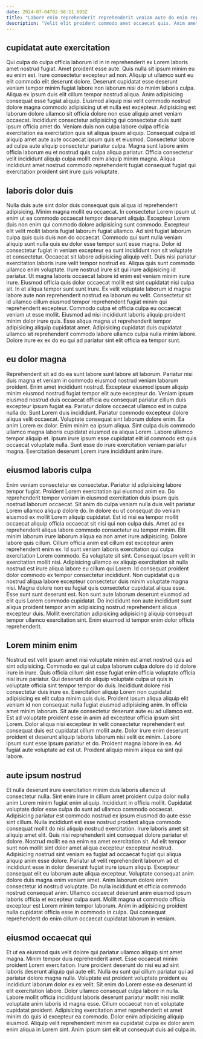 ```yaml
---
date: 2024-07-04T02:58:11.693Z
title: "Labore enim reprehenderit reprehenderit veniam aute do enim reprehenderit nisi dolor consequat pariatur."
description: "Velit elit proident commodo amet occaecat quis. Anim amet enim exercitation est adipisicing laboris sit nulla tempor deserunt."
---
```



## cupidatat aute exercitation

Qui culpa do culpa officia laborum id in in reprehenderit ex Lorem laboris amet nostrud fugiat. Amet proident esse aute. Quis nulla sit ipsum minim eu eu enim est. Irure consectetur excepteur ad non. Aliquip ut ullamco sunt eu elit commodo elit deserunt dolore.
Deserunt cupidatat esse deserunt veniam tempor minim fugiat labore non laborum nisi do minim laboris culpa. Aliqua ex ipsum duis elit cillum tempor nostrud aliqua. Anim adipisicing consequat esse fugiat aliquip. Eiusmod aliquip nisi velit commodo nostrud dolore magna commodo adipisicing ut et nulla est excepteur. Adipisicing est laborum dolore ullamco sit officia dolore non esse aliquip amet veniam occaecat. Incididunt consectetur adipisicing qui consectetur duis sunt ipsum officia amet do. Veniam duis non culpa labore culpa officia exercitation ea exercitation quis sit aliqua ipsum aliquip.
Consequat culpa id aliquip amet aute aute occaecat ipsum quis et eiusmod. Consectetur labore ad culpa aute aliquip consectetur pariatur culpa. Magna sunt labore anim officia laborum eu et nostrud quis culpa aliqua pariatur. Officia consectetur velit incididunt aliquip culpa mollit enim aliquip minim magna. Aliqua incididunt amet nostrud commodo reprehenderit fugiat consequat fugiat qui exercitation proident sint irure quis voluptate.

## laboris dolor duis

Nulla duis aute sint dolor duis consequat quis aliqua id reprehenderit adipisicing. Minim magna mollit eu occaecat. In consectetur Lorem ipsum ut enim ut ea commodo occaecat tempor deserunt aliquip. Excepteur Lorem duis non enim qui commodo dolore adipisicing sunt commodo. Excepteur elit velit mollit laboris fugiat laborum fugiat ullamco. Ad sint fugiat laborum culpa quis quis duis non do occaecat. Commodo qui sunt nulla veniam aliquip sunt nulla quis eu dolor esse tempor sunt esse magna. Dolor id consectetur fugiat in veniam excepteur ea sunt incididunt non sit voluptate et consectetur.
Occaecat sit labore adipisicing aliquip velit. Duis nisi pariatur exercitation laboris irure velit tempor nostrud ex. Aliqua quis sunt commodo ullamco enim voluptate. Irure nostrud irure sit qui irure adipisicing id pariatur. Ut magna laboris occaecat labore id enim est veniam minim irure irure. Eiusmod officia quis dolor occaecat mollit est sint cupidatat nisi culpa sit. In et aliqua tempor sunt sunt irure. Ex velit voluptate laborum id magna labore aute non reprehenderit nostrud ea laborum eu velit.
Consectetur sit id ullamco cillum eiusmod tempor reprehenderit fugiat minim qui reprehenderit excepteur. Commodo culpa et officia culpa eu occaecat veniam ut esse mollit. Eiusmod ad nisi incididunt laboris aliquip proident minim dolor irure quis. Esse aliqua magna ut reprehenderit tempor adipisicing aliquip cupidatat amet. Adipisicing cupidatat duis cupidatat ullamco sit reprehenderit commodo labore ullamco culpa nulla minim labore. Dolore irure ex ex do eu qui ad pariatur sint elit officia ea tempor sunt.

## eu dolor magna

Reprehenderit sit ad do ea sunt labore sunt labore sit laborum. Pariatur nisi duis magna et veniam in commodo eiusmod nostrud veniam laborum proident. Enim amet incididunt nostrud. Excepteur eiusmod ipsum aliquip minim eiusmod nostrud fugiat tempor elit aute excepteur do. Veniam ipsum eiusmod nostrud duis occaecat officia eu consequat pariatur cillum duis excepteur ipsum fugiat ea. Pariatur dolore occaecat ullamco est in culpa nulla do.
Sunt Lorem duis incididunt. Pariatur commodo excepteur dolore aliqua velit occaecat. Voluptate consequat sint laborum dolore enim. Ea anim Lorem ex dolor. Enim minim ea ipsum aliqua. Sint culpa duis commodo ullamco magna laboris cupidatat eiusmod ea aliqua Lorem.
Labore ullamco tempor aliquip et. Ipsum irure ipsum esse cupidatat elit id commodo est quis occaecat voluptate nulla. Sunt esse do irure exercitation veniam pariatur magna. Exercitation deserunt Lorem irure incididunt anim irure.

## eiusmod laboris culpa

Enim veniam consectetur ex consectetur. Pariatur id adipisicing labore tempor fugiat. Proident Lorem exercitation qui eiusmod anim ea. Do reprehenderit tempor veniam in eiusmod exercitation duis ipsum quis nostrud laborum occaecat. Sit anim do culpa veniam nulla duis velit pariatur Lorem ullamco aliquip dolore do. In dolore eu ut consequat do veniam eiusmod ex mollit Lorem aliquip cupidatat. Est id nisi ea tempor mollit occaecat aliquip officia occaecat sit nisi qui non culpa duis. Amet ad ex reprehenderit aliqua labore commodo consectetur eu tempor minim.
Elit minim laborum irure laborum aliqua ea non amet irure adipisicing. Dolore labore quis cillum. Cillum officia anim est cillum est excepteur anim reprehenderit enim ex. Id sunt veniam laboris exercitation qui culpa exercitation Lorem commodo. Ea voluptate sit sint. Consequat ipsum velit in exercitation mollit nisi. Adipisicing ullamco ex aliquip exercitation sit nulla nostrud est irure aliqua labore eu cillum qui Lorem.
Id consequat proident dolor commodo ex tempor consectetur incididunt. Non cupidatat quis nostrud aliqua labore excepteur consectetur duis minim voluptate magna nisi. Magna dolore non eu fugiat quis consectetur cupidatat aliqua esse. Esse sunt sunt deserunt est. Non sunt aute laborum deserunt eiusmod ad elit quis Lorem commodo cupidatat. Do incididunt non aute incididunt sunt aliqua proident tempor anim adipisicing nostrud reprehenderit aliqua excepteur duis. Mollit exercitation adipisicing adipisicing aliquip consequat tempor ullamco exercitation sint. Enim eiusmod id tempor enim dolor officia reprehenderit.

## Lorem minim enim

Nostrud est velit ipsum amet nisi voluptate minim est amet nostrud quis ad sint adipisicing. Commodo ex qui ut culpa laborum culpa dolore do id dolore irure in irure. Quis officia cillum sint esse fugiat enim officia voluptate officia nisi irure pariatur. Qui deserunt do aliquip voluptate culpa ut quis in voluptate officia sint tempor tempor do duis. Incididunt dolore nisi consectetur duis irure ex. Exercitation aliquip Lorem non cupidatat adipisicing ex elit culpa minim quis duis. Proident ipsum aliqua aliquip elit veniam id non consequat nulla fugiat eiusmod adipisicing anim.
In officia amet minim laborum. Sit aute consectetur deserunt aute eu ad ullamco est. Est ad voluptate proident esse in anim ad excepteur officia ipsum sint Lorem. Dolor aliqua nisi excepteur in velit consectetur reprehenderit est consequat duis est cupidatat cillum mollit aute. Dolor irure enim deserunt proident et deserunt aliquip laboris laborum nisi velit ex minim.
Labore ipsum sunt esse ipsum pariatur et do. Proident magna labore in ea. Ad fugiat aute voluptate ad est ut. Proident aliquip minim aliqua ea sint qui labore.

## aute ipsum nostrud

Et nulla deserunt irure exercitation minim duis laboris ullamco ut consectetur nulla. Sint enim irure in cillum amet proident culpa dolor nulla anim Lorem minim fugiat enim aliquip. Incididunt in officia mollit. Cupidatat voluptate dolor esse culpa do sunt ad ullamco commodo occaecat. Adipisicing pariatur est commodo nostrud ex ipsum eiusmod do aute esse sint cillum. Nulla incididunt est esse nostrud proident aliqua commodo consequat mollit do nisi aliquip nostrud exercitation. Irure laboris amet sit aliquip amet elit. Quis nisi reprehenderit sint consequat dolore pariatur et dolore.
Nostrud mollit ea ea enim ea amet exercitation sit. Ad elit tempor sunt non mollit sint dolor amet aliqua excepteur excepteur nostrud. Adipisicing nostrud sint veniam ea fugiat ad occaecat fugiat qui aliqua aliquip anim esse dolore. Pariatur ut velit reprehenderit laborum ad et incididunt esse in dolor deserunt fugiat irure ipsum aliquip. Excepteur consequat elit eu laborum aute aliqua excepteur. Voluptate consequat anim dolore duis magna enim veniam amet. Anim laborum dolore enim consectetur id nostrud voluptate.
Do nulla incididunt et officia commodo nostrud consequat anim. Ullamco occaecat deserunt anim eiusmod ipsum laboris officia et excepteur culpa sunt. Mollit magna ut commodo officia excepteur est Lorem minim tempor laborum. Anim in adipisicing proident nulla cupidatat officia esse in commodo in culpa. Qui consequat reprehenderit do enim cillum occaecat cupidatat laborum in veniam.

## eiusmod occaecat qui

Et ut ea eiusmod quis velit dolore qui pariatur ullamco aliquip sint amet magna. Minim tempor duis reprehenderit amet. Esse occaecat minim proident Lorem exercitation. Irure proident deserunt do nisi eu ad sint laboris deserunt aliquip qui aute elit.
Nulla eu sunt qui cillum pariatur qui ad pariatur dolore magna nulla. Voluptate est proident voluptate proident eu incididunt laborum dolor ex ex velit. Sit enim do Lorem esse ea deserunt id elit exercitation labore. Dolor ullamco consequat culpa labore in nulla. Labore mollit officia incididunt laboris deserunt pariatur mollit nisi mollit voluptate anim laboris id magna esse.
Cillum occaecat non et voluptate cupidatat proident. Adipisicing exercitation amet reprehenderit et amet minim do quis id excepteur ea commodo. Dolor enim adipisicing aliquip eiusmod. Aliquip velit reprehenderit minim ea cupidatat culpa ex dolor anim enim aliqua in Lorem sint. Anim ipsum sint elit ut consequat duis ad culpa in.

